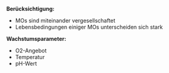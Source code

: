 **Berücksichtigung:**
- MOs sind miteinander vergesellschaftet
- Lebensbedingungen einiger MOs unterscheiden sich stark 

**Wachstumsparameter:**
- O2-Angebot
- Temperatur
- pH-Wert